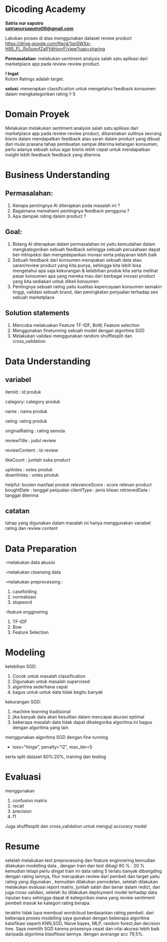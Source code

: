 
# Dicoding Academy 


**Satria nur saputro**<br>
**satrianursaputro06@gmail.com**


Lakukan proses di atas menggunakan dataset review product https://drive.google.com/file/d/1qn5WXp-H95_FL_Rx5oqvfZaflYdHsnrF/view?usp=sharing


**Permasalahan**:
melakukan sentiment analysis salah satu aplikasi dari marketplace app pada review-review product.

**! Ingat**<br>
Kolom Ratings adalah target.

**solusi**: menerapkan classification untuk mengetahui feedback konsumen dalam mengkategorikan rating 1-5




# Domain Proyek

Melakukan melakukan sentiment analysis salah satu aplikasi dari marketplace app pada review-review product, dikarenakan sulitnya seorang bisnis dalam mendapatkan feedback atau saran dalam product yang dibuat dari mulai prasana tahap pembuatan sampai diterima ketangan konsumen, perlu adanya sebuah solus agar bisnis lebih cepat untuk mendapatkan insight lebih feedback feedback yang diterima


# Business Understanding

## Permasalahan:


1.   Kenapa pentingnya AI diterapkan pada masalah ini ?
2.   Bagaimana memahami pentingnya feedback pengguna ?
3.   Apa dampak rating dalam product ?

## Goal:



1.   Bidang AI diterapkan dalam permasalahan ini yaitu kemudahan dalam mengkategorikan sebuah feedback sehingga sebuah perusahaan dapat ber-intropeksi dan mengedepankan inovasi serta pelayanan lebih baik
2.   Sebuah feedback dari konsumen merupakan sebuah data atau saran/review product yang kita punya, sehingga kita lebih bisa mengetahui apa saja kekurangan & kelebihan produk kita serta melihat pasar konsumen apa yang mereka mau dari berbagai inovasi product yang kita sediakan untuk dibeli konsumen
3.   Pentingnya sebuah rating yaitu kualitas kepercayaan konsumen semakin tinggi, validasi sebuah brand, dan peningkatan penjualan terhadap seo sebuah marketplace


## Solution statements
 
 

1.   Mencoba melakuakan Feature TF-IDF, BoW, Feature selection
2.   Menggunakan finetunning sebuah model dengan algoritma SGD
3.   Melakukan validasi menggunakan random shufflesplit dan cross_validation





# Data Understanding

## variabel


itemId : id produk

category: category produk

name : nama produk	

rating: rating produk

originalRating : rating semula

reviewTitle : judul review

reviewContent : isi review

likeCount : jumlah suka product

upVotes : votes produk	
downVotes : votes produk

helpful: boolen manfaat produk
relevanceScore : score relevan product
boughtDate : tanggal penjualan
clientType : jenis kliean
retrievedDate : tanggal diterima

## catatan
tahap yang digunakan dalam masalah ini hanya menggunakan variabel rating dan review content

# Data Preparation

-melakukan data akusisi

-melakukan cleansing data

-melakukan preprocessing : 

1.   casefolding
2.   normalisasi
3.   stopword

-feature engginering

1.   TF-IDF
2.   Bow
3.   Feature Selection



# Modeling


kelebihan SGD: 


1.   Cocok untuk masalah classification
2.   Digunakan untuk masalah supervised
3.   algoritma sederhana cepat
4.   bagus untuk untuk data tidak begitu banyak


kekurangan SGD:


1.   machine learning tradisional
2.   jika banyak data akan kesulitan dalam mencapai akurasi optimal
3.   beberapa masalah data tidak dapat dikategorika algoritma ini bagus dengan algoritma yang lain




menggunakan algoritma SGD dengan fine tunning 

*   loss="hinge", penalty="l2", max_iter=5

serta split dataset 80%:20%, training dan testing



# Evaluasi

menggunakan 

1.   confusion matrix
2.   recall
3.   precision
4.   f1


Juga shufflesplit dan cross_validation untuk menguji accuracy model


# Resume

setelah melakukan text preprocessing dan feature enginnering kemudian dilakukan modelling data , dengan train dan test dibagi 80 % : 20 % kemudian tetapi perlu dingat train ini data rating 5 terlalu banyak dibangding dengan rating lainnya, fitur merupakan review dari pembeli dan target yaitu rating yang digunakan , kemudian dilakukan pemodelan, setelah dilakukan melakukan evaluasi report matrix, jumlah salah dan benar dalam redict, dan juga cross validasi, setelah itu dilakukan deployment model terhadap data inputan baru sehingga dapat di kategorikan mana yang review sentiment pembeli masuk ke kategori rating berapa.

terakhir tidak lupa membuat wordcloud berdasarkan rating pembeli.
dari beberapa proses modelling saya gunakan dengan beberapa algoritma kalsifikasi seperti KNN,SGD, Naive bayes, MLP, random forest,dan decision tree. Saya memilih SGD karena prosesnya cepat dan nilai akurasi lebih baik daripada algoritma klasifikasi lainnya. dengan averange acc 79,5%.